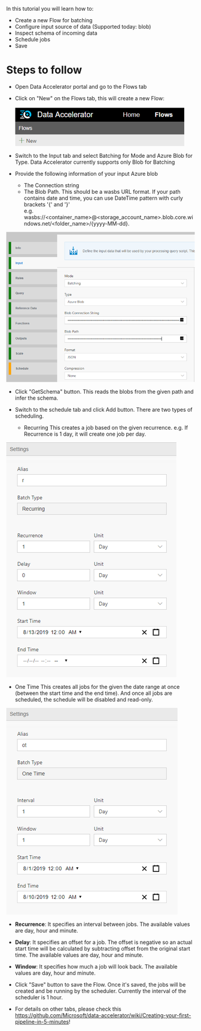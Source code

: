 In this tutorial you will learn how to:
* Create a new Flow for batching
* Configure input source of data (Supported today: blob)
* Inspect schema of incoming data
* Schedule jobs
* Save

# Steps to follow
* Open Data Accelerator portal and go to the Flows tab

* Click on "New" on the Flows tab, this will create a new Flow:<br /><br />
 ![New Flow](./tutorials/images/Tutorial1-1.png)

* Switch to the Input tab and select Batching for Mode and Azure Blob for Type. Data Accelerator currently supports only Blob for Batching

* Provide the following information of your input Azure blob
  - The Connection string
  - The Blob Path. This should be a wasbs URL format. If your path contains date and time, you can use DateTime pattern with curly brackets '{' and '}'  
      e.g. wasbs://<container_name>@<storage_account_name>.blob.core.windows.net/<folder_name>/{yyyy-MM-dd}.

![Scheduling](./tutorials/images/batchBlobInput.PNG)<br />

* Click "GetSchema" button. This reads the blobs from the given path and infer the schema. <br />

* Switch to the schedule tab and click Add button. There are two types of scheduling.
   - Recurring
      This creates a job based on the given recurrence. e.g. If Recurrence is 1 day, it will create one job per day.

![Scheduling](./tutorials/images/batchRecurring.PNG)<br />

   - One Time
      This creates all jobs for the given the date range at once (between the start time and the end time). And once all jobs are scheduled, the schedule will be disabled and read-only.

![Scheduling](./tutorials/images/batchOneTime.PNG)<br />

  - **Recurrence**:
    It specifies an interval between jobs. The available values are day, hour and minute. <br/>

  - **Delay**:
    It specifies an offset for a job. The offset is negative so an actual start time will be calculated by subtracting offset from the original start time. The available values are day, hour and minute.

  - **Window**:
    It specifies how much a job will look back. The available values are day, hour and minute. 

* Click "Save" button to save the Flow. Once it's saved, the jobs will be created and be running by the scheduler. Currently the interval of the scheduler is 1 hour.

* For details on other tabs, please check this https://github.com/Microsoft/data-accelerator/wiki/Creating-your-first-pipeline-in-5-minutes!